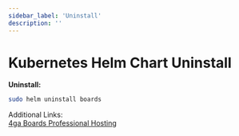 ```yaml
---
sidebar_label: 'Uninstall'
description: ''
---
```


# Kubernetes Helm Chart Uninstall

**Uninstall:**
```bash
sudo helm uninstall boards
```

Additional Links:\
[4ga Boards Professional Hosting](./install-4gaboards)
